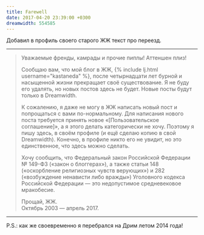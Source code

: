 ```yaml
---
title: Farewell
date: 2017-04-20 23:39:00 +0300
dreamwidth: 554585
---
```


Добавил в профиль своего старого ЖЖ текст про переезд.

* * *

> Уважаемые френды, камрады и прочие пиплы! Аттеншен плиз!
>
> Сообщаю вам, что мой блог в ЖЖ, {% include lj.html username="kastaneda" %}, после четырнадцати лет бурной и насыщенной жизни прекращает своё существование. Я не буду его удалять, но новых постов здесь не будет. Новые посты будут только в Dreamwidth.
>
> К сожалению, я даже не могу в ЖЖ написать новый пост и попрощаться с вами по-нормальному. Для написания нового поста требуется принять новое «[Пользовательское соглашение]», а я этого делать категорически не хочу. Поэтому я пишу здесь, в своём профиле (и ещё сделаю копию в свой Dreamwidth). Конечно, в профиле никто его не увидит, но это единственное, что здесь можно сделать.
>
> Хочу сообщить, что Федеральный закон Российской Федерации № 149-ФЗ («закон о блоггерах»), а также статьи 148 («оскорбление религиозных чувств верующих») и 282 («возбуждение ненависти либо вражды») Уголовного кодекса Российской Федерации — это недопустимое средневековое мракобесие.
>
> Прощай, ЖЖ.\
> Октябрь 2003 — апрель 2017.

* * *

P.S.: как же своевременно я перебрался на Дрим летом 2014 года!

[1]: http://www.livejournal.com/legal/tos-ru.bml